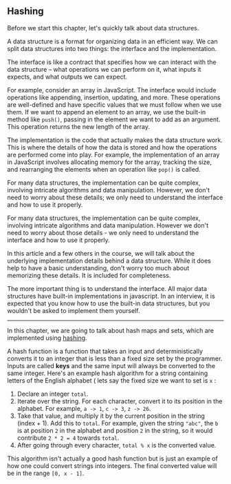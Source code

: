 ## Hashing 

Before we start this chapter, let's quickly talk about data structures.

A data structure is a format for organizing data in an efficient way. We can split data structures into two things: the interface and the implementation.

The interface is like a contract that specifies how we can interact with the data structure – what operations we can perform on it, what inputs it expects, and what outputs we can expect.

For example, consider an array in JavaScript. The interface would include operations like appending, insertion, updating, and more. These operations are well-defined and have specific values that we must follow when we use them. If we want to append an element to an array, we use the built-in method like `push()`, passing in the element we want to add as an argument. This operation returns the new length of the array.

The implementation is the code that actually makes the data structure work. This is where the details of how the data is stored and how the operations are performed come into play. For example, the implementation of an array in JavaScript involves allocating memory for the array, tracking the size, and rearranging the elements when an operation like `pop()` is called.

For many data structures, the implementation can be quite complex, involving intricate algorithms and data manipulation. However, we don't need to worry about these details; we only need to understand the interface and how to use it properly.

For many data structures, the implementation can be quite complex,  involving intricate algorithms and data manipulation. However we don't  need to worry about those details - we only need to understand the  interface and how to use it properly.

In this article and a few others in the course, we will talk about  the underlying implementation details behind a data structure. While it  does help to have a basic understanding, don't worry too much about  memorizing these details. It is  included  for completeness.

The more important thing is to understand the interface. All major  data structures have built-in implementations in javascript. In an interview, it is expected that you know how to use the  built-in data structures, but you wouldn't be asked to implement them  yourself.

------

In this chapter, we are going to talk about hash maps and sets, which are implemented using [hashing](https://en.wikipedia.org/wiki/Hash_function).

A hash function is a function that takes an input and  deterministically converts it to an integer that is less than a fixed  size set by the programmer. Inputs are called **keys** and  the same input will always be converted to the same integer. Here's an  example hash algorithm for a string containing letters of the English  alphabet ( lets say the fixed size we want to set is `x` :

1. Declare an integer `total`.
2. Iterate over the string. For each character, convert it to its position in the alphabet. For example, `a -> 1`, `c -> 3`, `z -> 26`.
3. Take that value, and multiply it by the current position in the string (index + 1). Add this to `total`. For example, given the string `"abc"`, the `b` is at position `2` in the alphabet and position `2` in the string, so it would contribute `2 * 2 = 4` towards `total`.
4. After going through every character, `total % x` is the converted value.

This algorithm isn't actually a good hash function but is just an  example of how one could convert strings into integers.  The final converted value will be in the range `[0, x - 1]`.